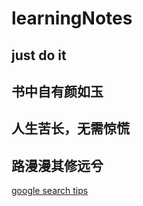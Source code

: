# learningNotes

## just do it

## 书中自有颜如玉

## 人生苦长，无需惊慌

## 路漫漫其修远兮

[google search tips](https://www.lifehack.org/articles/technology/20-tips-use-google-search-efficiently.html)